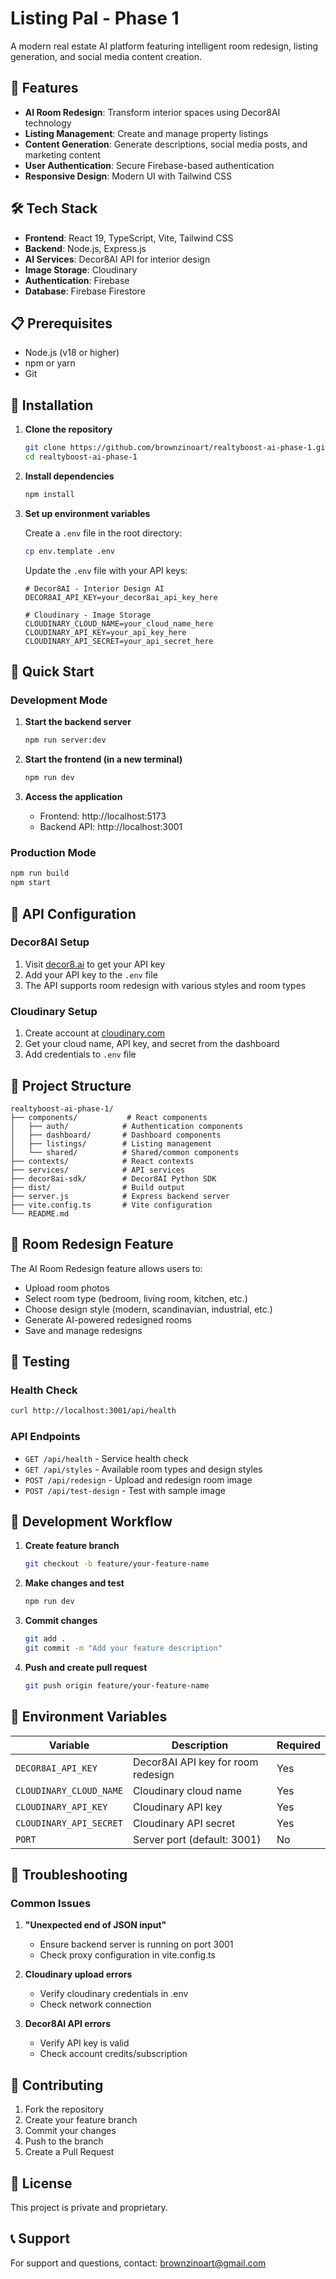 # Listing Pal - Phase 1

A modern real estate AI platform featuring intelligent room redesign, listing generation, and social media content creation.

## 🚀 Features

- **AI Room Redesign**: Transform interior spaces using Decor8AI technology
- **Listing Management**: Create and manage property listings
- **Content Generation**: Generate descriptions, social media posts, and marketing content
- **User Authentication**: Secure Firebase-based authentication
- **Responsive Design**: Modern UI with Tailwind CSS

## 🛠️ Tech Stack

- **Frontend**: React 19, TypeScript, Vite, Tailwind CSS
- **Backend**: Node.js, Express.js
- **AI Services**: Decor8AI API for interior design
- **Image Storage**: Cloudinary
- **Authentication**: Firebase
- **Database**: Firebase Firestore

## 📋 Prerequisites

- Node.js (v18 or higher)
- npm or yarn
- Git

## 🔧 Installation

1. **Clone the repository**
   ```bash
   git clone https://github.com/brownzinoart/realtyboost-ai-phase-1.git
   cd realtyboost-ai-phase-1
   ```

2. **Install dependencies**
   ```bash
   npm install
   ```

3. **Set up environment variables**
   
   Create a `.env` file in the root directory:
   ```bash
   cp env.template .env
   ```
   
   Update the `.env` file with your API keys:
   ```env
   # Decor8AI - Interior Design AI
   DECOR8AI_API_KEY=your_decor8ai_api_key_here
   
   # Cloudinary - Image Storage
   CLOUDINARY_CLOUD_NAME=your_cloud_name_here
   CLOUDINARY_API_KEY=your_api_key_here
   CLOUDINARY_API_SECRET=your_api_secret_here
   ```

## 🚀 Quick Start

### Development Mode

1. **Start the backend server**
   ```bash
   npm run server:dev
   ```

2. **Start the frontend (in a new terminal)**
   ```bash
   npm run dev
   ```

3. **Access the application**
   - Frontend: http://localhost:5173
   - Backend API: http://localhost:3001

### Production Mode

```bash
npm run build
npm start
```

## 🔑 API Configuration

### Decor8AI Setup
1. Visit [decor8.ai](https://www.decor8.ai) to get your API key
2. Add your API key to the `.env` file
3. The API supports room redesign with various styles and room types

### Cloudinary Setup
1. Create account at [cloudinary.com](https://cloudinary.com)
2. Get your cloud name, API key, and secret from the dashboard
3. Add credentials to `.env` file

## 📁 Project Structure

```
realtyboost-ai-phase-1/
├── components/           # React components
│   ├── auth/            # Authentication components
│   ├── dashboard/       # Dashboard components
│   ├── listings/        # Listing management
│   └── shared/          # Shared/common components
├── contexts/            # React contexts
├── services/            # API services
├── decor8ai-sdk/        # Decor8AI Python SDK
├── dist/                # Build output
├── server.js            # Express backend server
├── vite.config.ts       # Vite configuration
└── README.md
```

## 🎨 Room Redesign Feature

The AI Room Redesign feature allows users to:
- Upload room photos
- Select room type (bedroom, living room, kitchen, etc.)
- Choose design style (modern, scandinavian, industrial, etc.)
- Generate AI-powered redesigned rooms
- Save and manage redesigns

## 🧪 Testing

### Health Check
```bash
curl http://localhost:3001/api/health
```

### API Endpoints
- `GET /api/health` - Service health check
- `GET /api/styles` - Available room types and design styles
- `POST /api/redesign` - Upload and redesign room image
- `POST /api/test-design` - Test with sample image

## 🔄 Development Workflow

1. **Create feature branch**
   ```bash
   git checkout -b feature/your-feature-name
   ```

2. **Make changes and test**
   ```bash
   npm run dev
   ```

3. **Commit changes**
   ```bash
   git add .
   git commit -m "Add your feature description"
   ```

4. **Push and create pull request**
   ```bash
   git push origin feature/your-feature-name
   ```

## 📝 Environment Variables

| Variable | Description | Required |
|----------|-------------|----------|
| `DECOR8AI_API_KEY` | Decor8AI API key for room redesign | Yes |
| `CLOUDINARY_CLOUD_NAME` | Cloudinary cloud name | Yes |
| `CLOUDINARY_API_KEY` | Cloudinary API key | Yes |
| `CLOUDINARY_API_SECRET` | Cloudinary API secret | Yes |
| `PORT` | Server port (default: 3001) | No |

## 🐛 Troubleshooting

### Common Issues

1. **"Unexpected end of JSON input"**
   - Ensure backend server is running on port 3001
   - Check proxy configuration in vite.config.ts

2. **Cloudinary upload errors**
   - Verify cloudinary credentials in .env
   - Check network connection

3. **Decor8AI API errors**
   - Verify API key is valid
   - Check account credits/subscription

## 🤝 Contributing

1. Fork the repository
2. Create your feature branch
3. Commit your changes
4. Push to the branch
5. Create a Pull Request

## 📄 License

This project is private and proprietary.

## 📞 Support

For support and questions, contact: brownzinoart@gmail.com

